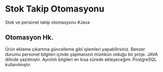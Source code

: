 # Stok Takip Otomasyonu
Stok ve personel takip otomasyonu #Java 

<h2>Otomasyon Hk.</h2>
Ürün ekleme çıkartma güncelleme gibi işlemleri yapabilirsiniz. Benzer durumu personel bilgileri içinde yapmanızın mümkün olduğu bir proje. JAVA dilinde yazılmıştır. Ayrıntılı bilgileri en kısa sürede ekleyeceğim. PostgreSQL kullanılmıştır.
